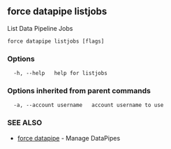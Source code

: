 ## force datapipe listjobs

List Data Pipeline Jobs

```
force datapipe listjobs [flags]
```

### Options

```
  -h, --help   help for listjobs
```

### Options inherited from parent commands

```
  -a, --account username   account username to use
```

### SEE ALSO

* [force datapipe](force_datapipe.md)	 - Manage DataPipes

